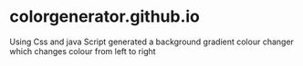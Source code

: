 # colorgenerator.github.io
Using Css and java Script generated a background gradient colour changer which changes colour from left to right
